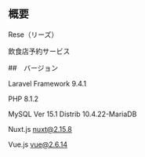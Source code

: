 ## 概要

Rese（リーズ）

飲食店予約サービス

##　バージョン

Laravel Framework 9.4.1

PHP 8.1.2

MySQL Ver 15.1 Distrib 10.4.22-MariaDB

Nuxt.js nuxt@2.15.8

Vue.js vue@2.6.14